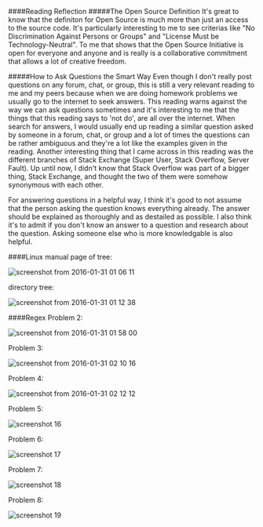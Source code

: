 ####Reading Reflection
#####The Open Source Definition
It's great to know that the definiton for Open Source is much more than just an access to the source code. It's particularly interesting to me to see criterias like "No Discrimination Against Persons or Groups" and "License Must be Technology-Neutral". To me that shows that the Open Source Initiative is open for everyone and anyone and is really is a collaborative commitment that allows a lot of creative freedom. 

#####How to Ask Questions the Smart Way
Even though I don't really post questions on any forum, chat, or group, this is still a very relevant reading to me and my peers because when we are doing homework problems we usually go to the internet to seek answers. This reading warns against the way we can ask questions sometimes and it's interesting to me that the things that this reading says to 'not do', are all over the internet. When search for answers, I would usually end up reading a similar question asked by someone in a forum, chat, or group and a lot of times the questions can be rather ambiguous and they're a lot like the examples given in the reading. Another interesting thing that I came across in this reading was the different branches of Stack Exchange (Super User, Stack Overflow, Server Fault). Up until now, I didn't know that Stack Overflow was part of a bigger thing, Stack Exchange, and thought the two of them were somehow synonymous with each other. 

For answering questions in a helpful way, I think it's good to not assume that the person asking the question knows everything already. The answer should be explained as thoroughly and as destailed as possible. I also think it's to admit if you don't know an answer to a question and research about the question. Asking someone else who is more knowledgable is also helpful.

####Linux
manual page of tree:


![screenshot from 2016-01-31 01 06 11](https://cloud.githubusercontent.com/assets/16448052/12699783/641d1e5a-c7c0-11e5-845d-94fe88f358d6.png)

directory tree:


![screenshot from 2016-01-31 01 12 38](https://cloud.githubusercontent.com/assets/16448052/12699785/6a751faa-c7c0-11e5-9bc2-ed03ccaa1aa2.png)

####Regex
Problem 2:


![screenshot from 2016-01-31 01 58 00](https://cloud.githubusercontent.com/assets/16448052/12699798/2de3755e-c7c1-11e5-9cc7-5a794a650993.png)

Problem 3:


![screenshot from 2016-01-31 02 10 16](https://cloud.githubusercontent.com/assets/16448052/12699799/2f15fffa-c7c1-11e5-8ce4-b621a6cdbc56.png)

Problem 4:


![screenshot from 2016-01-31 02 12 12](https://cloud.githubusercontent.com/assets/16448052/12699800/30190802-c7c1-11e5-9d1a-f80277987801.png)

Problem 5:


![screenshot 16](https://cloud.githubusercontent.com/assets/16448052/12699868/bcf9e326-c79a-11e5-9eed-aa32192b80f7.png)

Problem 6:


![screenshot 17](https://cloud.githubusercontent.com/assets/16448052/12699869/bf548ab8-c79a-11e5-879d-56235c3f99e5.png)

Problem 7:


![screenshot 18](https://cloud.githubusercontent.com/assets/16448052/12699870/c172bcfc-c79a-11e5-899b-77074c811ae9.png)

Problem 8:


![screenshot 19](https://cloud.githubusercontent.com/assets/16448052/12699872/c3432efe-c79a-11e5-8fd2-32bba4bcdcaf.png)



